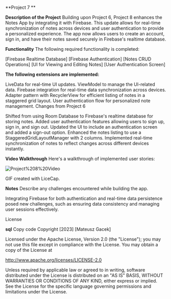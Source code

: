 **Project 7
**

**Description of the Project**
Building upon Project 6, Project 8 enhances the Notes App by integrating it with Firebase. This update allows for real-time synchronization of notes across devices and user authentication to provide a personalized experience. The app now allows users to create an account, sign in, and have their notes saved securely in Firebase's realtime database.

**Functionality**
The following required functionality is completed:

[Firebase Realtime Database]
[Firebase Authentication]
[Notes CRUD Operations]
[UI for Viewing and Editing Notes]
[User Authentication Screen]

**The following extensions are implemented:**


LiveData for real-time UI updates.
ViewModel to manage the UI-related data.
Firebase integration for real-time data synchronization across devices.
Adapter pattern with RecyclerView for efficient listing of notes in a staggered grid layout.
User authentication flow for personalized note management.
Changes from Project 6

Shifted from using Room Database to Firebase's realtime database for storing notes.
Added user authentication features allowing users to sign up, sign in, and sign out.
Updated the UI to include an authentication screen and added a sign-out option.
Enhanced the notes listing to use a StaggeredGridLayoutManager with 2 columns.
Implemented real-time synchronization of notes to reflect changes across different devices instantly.

**Video Walkthrough**
Here's a walkthrough of implemented user stories:

![Project%208%20Video](https://github.com/magacek/NotesApp/assets/70607808/16e43a0c-953c-4222-b8ac-5081f1654872)


GIF created with LiceCap.

**Notes**
Describe any challenges encountered while building the app.

Integrating Firebase for both authentication and real-time data persistence posed new challenges, such as ensuring data consistency and managing user sessions effectively.

License

**sql**
Copy code
 Copyright [2023] [Mateusz Gacek]

 Licensed under the Apache License, Version 2.0 (the "License");
 you may not use this file except in compliance with the License.
 You may obtain a copy of the License at

 http://www.apache.org/licenses/LICENSE-2.0

 Unless required by applicable law or agreed to in writing, software
 distributed under the License is distributed on an "AS IS" BASIS,
 WITHOUT WARRANTIES OR CONDITIONS OF ANY KIND, either express or implied.
 See the License for the specific language governing permissions and
 limitations under the License.
